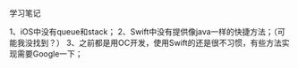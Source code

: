 学习笔记

1、iOS中没有queue和stack；
2、Swift中没有提供像java一样的快捷方法；（可能我没找到？）
3、之前都是用OC开发，使用Swift的还是很不习惯，有些方法实现需要Google一下；
